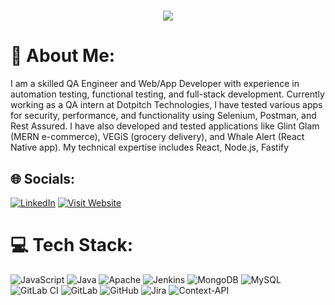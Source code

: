 
<h1 align="center"> 
  
  <img src="https://media1.tenor.com/m/X3jJ_r78JlcAAAAC/bobs-burger-tina-belcher.gif" />
</h1>

# 💫 About Me:
I am a skilled QA Engineer and Web/App Developer with experience in automation testing, functional testing, and full-stack development. Currently working as a QA intern at Dotpitch Technologies, I have tested various apps for security, performance, and functionality using Selenium, Postman, and Rest Assured. I have also developed and tested applications like Glint Glam (MERN e-commerce), VEGiS (grocery delivery), and Whale Alert (React Native app). My technical expertise includes React, Node.js, Fastify


## 🌐 Socials:
[![LinkedIn](https://img.shields.io/badge/LinkedIn-%230077B5.svg?logo=linkedin&logoColor=white)](https://linkedin.com/in/https://www.linkedin.com/in/rehan-shaikh-3b0822269/) 
[![Visit Website](https://img.shields.io/badge/LinkedIn-%230077B5.svg?logo=linkedin&logoColor=white)](https://rehans-portfolio.vercel.app/) 

# 💻 Tech Stack:
![JavaScript](https://img.shields.io/badge/javascript-%23323330.svg?style=for-the-badge&logo=javascript&logoColor=%23F7DF1E) ![Java](https://img.shields.io/badge/java-%23ED8B00.svg?style=for-the-badge&logo=openjdk&logoColor=white) ![Apache](https://img.shields.io/badge/apache-%23D42029.svg?style=for-the-badge&logo=apache&logoColor=white) ![Jenkins](https://img.shields.io/badge/jenkins-%232C5263.svg?style=for-the-badge&logo=jenkins&logoColor=white) ![MongoDB](https://img.shields.io/badge/MongoDB-%234ea94b.svg?style=for-the-badge&logo=mongodb&logoColor=white) ![MySQL](https://img.shields.io/badge/mysql-4479A1.svg?style=for-the-badge&logo=mysql&logoColor=white) ![GitLab CI](https://img.shields.io/badge/gitlab%20CI-%23181717.svg?style=for-the-badge&logo=gitlab&logoColor=white) ![GitLab](https://img.shields.io/badge/gitlab-%23181717.svg?style=for-the-badge&logo=gitlab&logoColor=white) ![GitHub](https://img.shields.io/badge/github-%23121011.svg?style=for-the-badge&logo=github&logoColor=white) ![Jira](https://img.shields.io/badge/jira-%230A0FFF.svg?style=for-the-badge&logo=jira&logoColor=white) ![Context-API](https://img.shields.io/badge/Context--Api-000000?style=for-the-badge&logo=react)


<!-- Proudly created with GPRM ( https://gprm.itsvg.in ) -->

